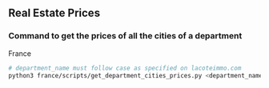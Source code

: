 ## Real Estate Prices

### Command to get the prices of all the cities of a department

France

```bash
# department_name must follow case as specified on lacoteimmo.com
python3 france/scripts/get_department_cities_prices.py <department_name> {buy,rent}

```

